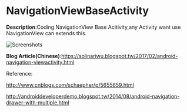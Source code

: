 # NavigationViewBaseActivity
**Description**:Coding NavigationView Base Acitivity,any Activity want use NavigationView can extends this.

![Screenshots](https://1.bp.blogspot.com/-JFT_JASCQbE/WNYvnHwitCI/AAAAAAAADOQ/91w5xvwpVf0Q_2ijoL70U_4QASlnXoj9gCLcB/s1600/NavigationViewSample.gif)

**Blog Article(Chinese)**:https://solinariwu.blogspot.tw/2017/02/android-navigation-viewactivity.html

Reference:

http://www.cnblogs.com/schaepher/p/5655659.html     

http://androiddeveloperdemo.blogspot.tw/2014/08/android-navigation-drawer-with-multiple.html
